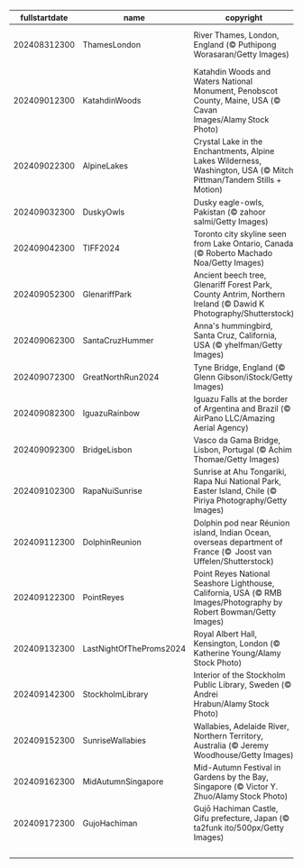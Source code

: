 |fullstartdate|name|copyright|title|image|
|--|--|--|--|--|
202408312300|ThamesLondon|River Thames, London, England (© Puthipong Worasaran/Getty Images)|Row your boat gently down the Thames|![](/en-GB/2024/09/202408312300ThamesLondon.jpg)|
202409012300|KatahdinWoods|Katahdin Woods and Waters National Monument, Penobscot County, Maine, USA (© Cavan Images/Alamy Stock Photo)|All about the woods and waters|![](/en-GB/2024/09/202409012300KatahdinWoods.jpg)|
202409022300|AlpineLakes|Crystal Lake in the Enchantments, Alpine Lakes Wilderness, Washington, USA (© Mitch Pittman/Tandem Stills + Motion)|Unspoiled beauty for all|![](/en-GB/2024/09/202409022300AlpineLakes.jpg)|
202409032300|DuskyOwls|Dusky eagle-owls, Pakistan (© zahoor salmi/Getty Images)|Birds of a feather hoot together|![](/en-GB/2024/09/202409032300DuskyOwls.jpg)|
202409042300|TIFF2024|Toronto city skyline seen from Lake Ontario, Canada (© Roberto Machado Noa/Getty Images)|Lights, camera, TIFF '24!|![](/en-GB/2024/09/202409042300TIFF2024.jpg)|
202409052300|GlenariffPark|Ancient beech tree, Glenariff Forest Park, County Antrim, Northern Ireland (© Dawid K Photography/Shutterstock)|'Wood' you believe this view?|![](/en-GB/2024/09/202409052300GlenariffPark.jpg)|
202409062300|SantaCruzHummer|Anna's hummingbird, Santa Cruz, California, USA (© yhelfman/Getty Images)|Humming along|![](/en-GB/2024/09/202409062300SantaCruzHummer.jpg)|
202409072300|GreatNorthRun2024|Tyne Bridge, England (© Glenn Gibson/iStock/Getty Images)|'Tyne' to shine|![](/en-GB/2024/09/202409072300GreatNorthRun2024.jpg)|
202409082300|IguazuRainbow|Iguazu Falls at the border of Argentina and Brazil (© AirPano LLC/Amazing Aerial Agency)|Rainbow waves in 'big water'|![](/en-GB/2024/09/202409082300IguazuRainbow.jpg)|
202409092300|BridgeLisbon|Vasco da Gama Bridge, Lisbon, Portugal (© Achim Thomae/Getty Images)|From skyline to water|![](/en-GB/2024/09/202409092300BridgeLisbon.jpg)|
202409102300|RapaNuiSunrise|Sunrise at Ahu Tongariki, Rapa Nui National Park, Easter Island, Chile (© Piriya Photography/Getty Images)|MOAIrning glory!|![](/en-GB/2024/09/202409102300RapaNuiSunrise.jpg)|
202409112300|DolphinReunion|Dolphin pod near Réunion island, Indian Ocean, overseas department of France (©  Joost van Uffelen/Shutterstock)|Have a fin-tastic day|![](/en-GB/2024/09/202409112300DolphinReunion.jpg)|
202409122300|PointReyes|Point Reyes National Seashore Lighthouse, California, USA (©  RMB Images/Photography by Robert Bowman/Getty Images)|A haven for nature and humans|![](/en-GB/2024/09/202409122300PointReyes.jpg)|
202409132300|LastNightOfTheProms2024|Royal Albert Hall, Kensington, London (© Katherine Young/Alamy Stock Photo)|Orchestrating some fun|![](/en-GB/2024/09/202409132300LastNightOfTheProms2024.jpg)|
202409142300|StockholmLibrary|Interior of the Stockholm Public Library, Sweden (© Andrei Hrabun/Alamy Stock Photo)|Where every angle tells a story|![](/en-GB/2024/09/202409142300StockholmLibrary.jpg)|
202409152300|SunriseWallabies|Wallabies, Adelaide River, Northern Territory, Australia (© Jeremy Woodhouse/Getty Images)|Hoppily ever after|![](/en-GB/2024/09/202409152300SunriseWallabies.jpg)|
202409162300|MidAutumnSingapore|Mid-Autumn Festival in Gardens by the Bay, Singapore (© Victor Y. Zhuo/Alamy Stock Photo)|Lanterns and mooncakes|![](/en-GB/2024/09/202409162300MidAutumnSingapore.jpg)|
202409172300|GujoHachiman|Gujō Hachiman Castle, Gifu prefecture, Japan (© ta2funk ito/500px/Getty Images)|Castle in the clouds|![](/en-GB/2024/09/202409172300GujoHachiman.jpg)|
||||![](/en-GB/2024/09/.jpg)|
